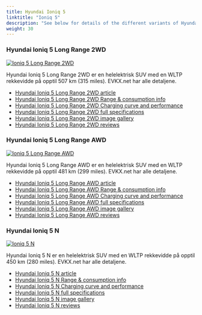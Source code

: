 ```yaml
---
title: Hyundai Ioniq 5
linktitle: "Ioniq 5"
description: "See below for details of the different variants of Hyundai Ioniq 5"
weight: 30
---
```

### Hyundai Ioniq 5 Long Range 2WD

<a href="ioniq_5_long_range_2wd/"><img src="https://media.evkx.net/multimedia/models/hyundai/ioniq_5/ioniq_5_long_range_2wd/main_1_st.jpg" class="img-fluid" alt="Ioniq 5 Long Range 2WD" ></a>

Hyundai Ioniq 5 Long Range 2WD er en helelektrisk SUV med en WLTP rekkevidde på opptil 507 km (315 miles). EVKX.net har alle detaljene. 

- [Hyundai Ioniq 5 Long Range 2WD article](ioniq_5_long_range_2wd/)
- [Hyundai Ioniq 5 Long Range 2WD Range & consumption info](ioniq_5_long_range_2wd/rangeandconsumption)
- [Hyundai Ioniq 5 Long Range 2WD Charging curve and performance](ioniq_5_long_range_2wd/chargingcurve)
- [Hyundai Ioniq 5 Long Range 2WD full specifications](ioniq_5_long_range_2wd/specifications)
- [Hyundai Ioniq 5 Long Range 2WD image gallery](ioniq_5_long_range_2wd/gallery)
- [Hyundai Ioniq 5 Long Range 2WD reviews](ioniq_5_long_range_2wd/reviews)

### Hyundai Ioniq 5 Long Range AWD

<a href="ioniq_5_long_range_awd/"><img src="https://media.evkx.net/multimedia/models/hyundai/ioniq_5/ioniq_5_long_range_awd/main_1_st.jpg" class="img-fluid" alt="Ioniq 5 Long Range AWD" ></a>

Hyundai Ioniq 5 Long Range AWD er en helelektrisk SUV med en WLTP rekkevidde på opptil 481 km (299 miles). EVKX.net har alle detaljene. 

- [Hyundai Ioniq 5 Long Range AWD article](ioniq_5_long_range_awd/)
- [Hyundai Ioniq 5 Long Range AWD Range & consumption info](ioniq_5_long_range_awd/rangeandconsumption)
- [Hyundai Ioniq 5 Long Range AWD Charging curve and performance](ioniq_5_long_range_awd/chargingcurve)
- [Hyundai Ioniq 5 Long Range AWD full specifications](ioniq_5_long_range_awd/specifications)
- [Hyundai Ioniq 5 Long Range AWD image gallery](ioniq_5_long_range_awd/gallery)
- [Hyundai Ioniq 5 Long Range AWD reviews](ioniq_5_long_range_awd/reviews)

### Hyundai Ioniq 5 N

<a href="ioniq_5_n/"><img src="https://media.evkx.net/multimedia/models/hyundai/ioniq_5/ioniq_5_n/main_1_st.jpg" class="img-fluid" alt="Ioniq 5 N" ></a>

Hyundai Ioniq 5 N er en helelektrisk SUV med en WLTP rekkevidde på opptil 450 km (280 miles). EVKX.net har alle detaljene. 

- [Hyundai Ioniq 5 N article](ioniq_5_n/)
- [Hyundai Ioniq 5 N Range & consumption info](ioniq_5_n/rangeandconsumption)
- [Hyundai Ioniq 5 N Charging curve and performance](ioniq_5_n/chargingcurve)
- [Hyundai Ioniq 5 N full specifications](ioniq_5_n/specifications)
- [Hyundai Ioniq 5 N image gallery](ioniq_5_n/gallery)
- [Hyundai Ioniq 5 N reviews](ioniq_5_n/reviews)


